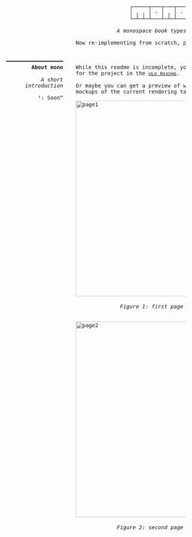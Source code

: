<pre>



                                          ┌─────┬───┬───┬───┐
                                          │ ╷ ╷ │ · │ ╷ │ · │
                                          └─┴─┴─┴───┴─┴─┴───┘
                                                             
                                      <i>A monospace book typesetter</i>

                         Now re-implementing from scratch, powered by <a href="https://pandoc.org/">ᴘᴀɴᴅᴏᴄ</a>.


   ━━━━━━━━━━━━━━━━━━
           <b>About mono</b>    While this readme is incomplete, you can read about the concept
                         for the project in the <a href="poc/README.md">ᴏʟᴅ ʀᴇᴀᴅᴍᴇ</a>. 
              <i>A short</i>    
         <i>introduction</i>    Or maybe you can get a preview of what is to come¹ with some
                         mockups of the current rendering target:
             ¹: Soon™
                         <img width="520" alt="page1" src="https://user-images.githubusercontent.com/4116708/44863793-64b15480-ac7e-11e8-9957-3f760c9b0e74.png">

                                       <i>Figure 1: first page of the mockup</i>


                         <img width="520" alt="page2" src="https://user-images.githubusercontent.com/4116708/44863794-64b15480-ac7e-11e8-91d3-36a17805270a.png">

                                      <i>Figure 2: second page of the mockup</i>


</pre>